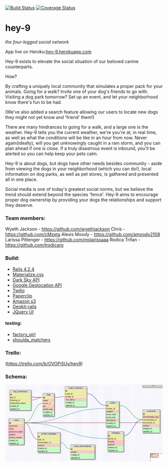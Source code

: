[![Build Status](https://travis-ci.org/chi-cicadas-2015/hey-9.svg?branch=master)](https://travis-ci.org/chi-cicadas-2015/hey-9) [![Coverage Status](https://coveralls.io/repos/chi-cicadas-2015/hey-9/badge.svg?branch=master&service=github)](https://coveralls.io/github/chi-cicadas-2015/hey-9?branch=master)

# hey-9
*the four-legged social network*

App live on Heroku:[hey-9.herokuapp.com](https://hey-9.herokuapp.com/)

Hey-9 exists to elevate the social situation of our beloved canine counterparts.

How?  

By crafting a uniquely local community that simulates a proper pack for your animals.
Going for a walk? Invite one of your dog's friends to go with.  Visiting a dog park 
tomorrow?  Set up an event, and let your neighborhood know there's fun to be had.  

(We've also added a search feature allowing our users to locate new dogs they might not
yet know and 'friend' them!)

There are many hindrances to going for a walk, and a large one is the weather.  Hey-9
tells you the current weather, we're you're at, in real time, as well as what the conditions
will be like in an hour from now.  Never again(ideally), will you get unknowingly caught in
a rain storm, and you can plan ahead if one is close.  If a truly disastrous event is inbound,
you'll be alerted so you can help keep your pets calm.  

Hey-9 is about dogs, but dogs have other needs besides community - aside from viewing the dogs
in your neighborhood (which you can do!), local information on dog parks, as well as pet stores, is 
gathered and presented all in one place.  

Social media is one of today's greatest social norms, but we believe the trend should extend beyond 
the species 'fence'.  Hey-9 aims to encourage proper dog ownership by providing your dogs the 
relationships and support they deserve. 


### Team members:

Wyeth Jackson - https://github.com/wyethjackson
Chris - https://github.com/cMzeta
Alexis Moody - https://github.com/amoody2108
Larissa Pittenger - https://github.com/mslarissaaa
Rodica Trifan - https://github.com/trodicaro


### Build: 

- [Rails 4.2.4](http://rubyonrails.org/)
- [Materialize.css](http://materializecss.com/)
- [Dark Sky API](https://developer.forecast.io/docs)
- [Google Geolocation API](https://developers.google.com/maps/documentation/geolocation/intro?hl=en)
- [Twilio](https://www.twilio.com/?src=PaidSearch_Twilio_google_awareness_us&mkwid=stPvodoA3&pcrid=87004195030&pkw=twilio%20api&pmt=e&pdv=c&utm_source=google&utm_medium=cpc&utm_term=twilio%20api&utm_content=87004195030&utm_campaign=GS_TW_AMS_US_EN_E_BRD_General&gclid=CjwKEAjwnf2wBRCf3sOp6oTtnjYSJAANOfhehDja0iXJF1ARjw2_0Tb007j7FSKPd1y5sHdm2uAGzhoCs0Pw_wcB)
- [Paperclip](https://github.com/thoughtbot/paperclip)
- [Amazon s3](https://aws.amazon.com/s3/)
- [Geokit-rails](https://github.com/geokit/geokit-rails)
- [JQuery UI](https://jqueryui.com/)

#### testing: 
- [factory_girl](https://github.com/thoughtbot/factory_girl)
- [shoulda_matchers](https://github.com/thoughtbot/shoulda-matchers)



### Trello:

(https://trello.com/b/OVOPi5Uy/hey9)

### Schema:

![Schema](database_schema7.png)
